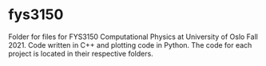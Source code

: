 # fys3150
Folder for files for FYS3150 Computational Physics at University of Oslo Fall 2021. Code written in C++ and plotting code in Python. The code for each project is located in their respective folders. 
